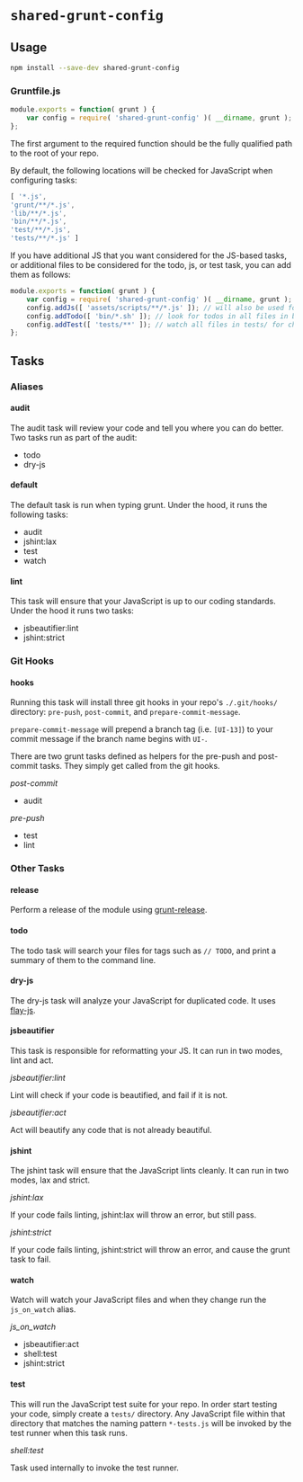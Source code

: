 `shared-grunt-config`
==========================
## Usage

```bash
npm install --save-dev shared-grunt-config
```

### Gruntfile.js

```javascript
module.exports = function( grunt ) {
    var config = require( 'shared-grunt-config' )( __dirname, grunt );
};
```

The first argument to the required function should be the fully qualified path to the root of your repo.

By default, the following locations will be checked for JavaScript when configuring tasks:

```javascript
[ '*.js',
'grunt/**/*.js',
'lib/**/*.js',
'bin/**/*.js',
'test/**/*.js',
'tests/**/*.js' ]
```

If you have additional JS that you want considered for the JS-based tasks, or additional files to be considered for the todo, js, or test task, you can add them as follows:

```javascript
module.exports = function( grunt ) {
    var config = require( 'shared-grunt-config' )( __dirname, grunt );
    config.addJs([ 'assets/scripts/**/*.js' ]); // will also be used for the todo task
    config.addTodo([ 'bin/*.sh' ]); // look for todos in all files in bin/*.sh
    config.addTest([ 'tests/**' ]); // watch all files in tests/ for changes
};
```

## Tasks

### Aliases

#### audit

The audit task will review your code and tell you where you can do better. Two tasks run as part of the audit:

- todo
- dry-js

#### default

The default task is run when typing grunt. Under the hood, it runs the following tasks:

- audit
- jshint:lax
- test
- watch

#### lint

This task will ensure that your JavaScript is up to our coding standards. Under the hood it runs two tasks:

- jsbeautifier:lint
- jshint:strict

### Git Hooks

#### hooks

Running this task will install three git hooks in your repo's `./.git/hooks/` directory: `pre-push`, `post-commit`, and `prepare-commit-message`.

`prepare-commit-message` will prepend a branch tag (i.e. `[UI-13]`) to your commit message if the branch name begins with `UI-`.

There are two grunt tasks defined as helpers for the pre-push and post-commit tasks. They simply get called from the git hooks.

*post-commit*

- audit

*pre-push*

- test
- lint

### Other Tasks

#### release

Perform a release of the module using [grunt-release](https://github.com/geddski/grunt-release).

#### todo

The todo task will search your files for tags such as `// TODO`, and print a summary of them to the command line.

#### dry-js

The dry-js task will analyze your JavaScript for duplicated code. It uses [flay-js](https://github.com/UncleGene/flay-js).

#### jsbeautifier

This task is responsible for reformatting your JS. It can run in two modes, lint and act.

*jsbeautifier:lint*

Lint will check if your code is beautified, and fail if it is not.

*jsbeautifier:act*

Act will beautify any code that is not already beautiful.

#### jshint

The jshint task will ensure that the JavaScript lints cleanly. It can run in two modes, lax and strict.

*jshint:lax*

If your code fails linting, jshint:lax will throw an error, but still pass.

*jshint:strict*

If your code fails linting, jshint:strict will throw an error, and cause the grunt task to fail.

#### watch

Watch will watch your JavaScript files and when they change run the `js_on_watch` alias.

*js_on_watch*

- jsbeautifier:act
- shell:test
- jshint:strict

#### test

This will run the JavaScript test suite for your repo. In order start testing your code, simply create a `tests/` directory. Any JavaScript file within that directory that matches the naming pattern `*-tests.js` will be invoked by the test runner when this task runs.

*shell:test*

Task used internally to invoke the test runner.
